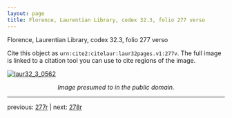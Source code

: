 ```yaml
---
layout: page
title: Florence, Laurentian Library, codex 32.3, folio 277 verso
---
```


Florence, Laurentian Library, codex 32.3, folio 277 verso

Cite this object as `urn:cite2:citelaur:laur32pages.v1:277v`.  The full image is linked to a citation tool you can use to cite regions of the image.

[![laur32_3_0562](http://www.homermultitext.org/iipsrv?IIIF=/project/homer/pyramidal/deepzoom/citelaur/laur32imgs/v1/laur32_3_0562.tif/full/800,/0/default.jpg)](http://www.homermultitext.org/ict2/?urn=urn:cite2:citelaur:laur32imgs.v1:laur32_3_0562) 

<p style="text-align: center; font-style: italic;">Image presumed to in the public domain.</p>

---

previous: [277r](../277r/) | next: [278r](../278r/)